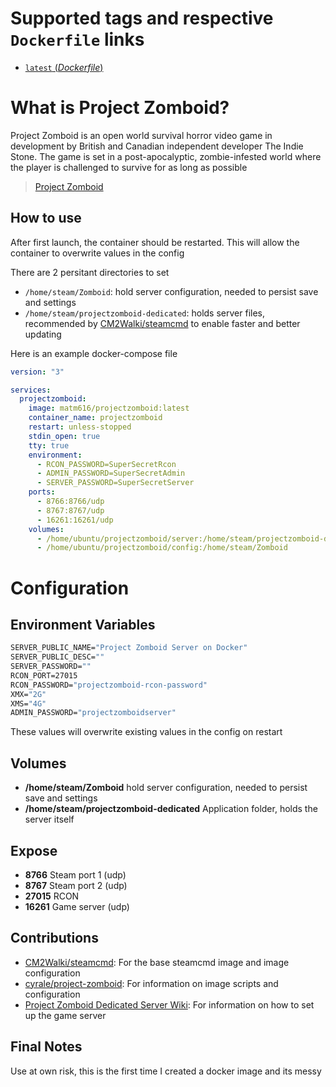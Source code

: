 # Supported tags and respective `Dockerfile` links
-	[`latest` (*Dockerfile*)](https://github.com/matm616/ProjectZomboidServer/blob/master/buster/Dockerfile)


# What is Project Zomboid?
Project Zomboid is an open world survival horror video game in development by British and Canadian independent developer The Indie Stone. The game is set in a post-apocalyptic, zombie-infested world where the player is challenged to survive for as long as possible

>  [Project Zomboid](https://store.steampowered.com/app/108600/Project_Zomboid/)

## How to use
After first launch, the container should be restarted. This will allow the container to overwrite values in the config

There are 2 persitant directories to set
- `/home/steam/Zomboid`: hold server configuration, needed to persist save and settings
- `/home/steam/projectzomboid-dedicated`: holds server files, recommended by [CM2Walki/steamcmd](https://github.com/CM2Walki/steamcmd) to enable faster and better updating

Here is an example docker-compose file
```yaml
version: "3"

services:      
  projectzomboid:
    image: matm616/projectzomboid:latest
    container_name: projectzomboid
    restart: unless-stopped
    stdin_open: true
    tty: true
    environment:
      - RCON_PASSWORD=SuperSecretRcon
      - ADMIN_PASSWORD=SuperSecretAdmin
      - SERVER_PASSWORD=SuperSecretServer
    ports:
      - 8766:8766/udp
      - 8767:8767/udp
      - 16261:16261/udp
    volumes:
      - /home/ubuntu/projectzomboid/server:/home/steam/projectzomboid-dedicated
      - /home/ubuntu/projectzomboid/config:/home/steam/Zomboid
```

# Configuration
## Environment Variables
```dockerfile
SERVER_PUBLIC_NAME="Project Zomboid Server on Docker"
SERVER_PUBLIC_DESC=""
SERVER_PASSWORD=""
RCON_PORT=27015
RCON_PASSWORD="projectzomboid-rcon-password"
XMX="2G"
XMS="4G"
ADMIN_PASSWORD="projectzomboidserver"
```
These values will overwrite existing values in the config on restart

## Volumes
- **/home/steam/Zomboid** hold server configuration, needed to persist save and settings
- **/home/steam/projectzomboid-dedicated** Application folder, holds the server itself

## Expose
- **8766** Steam port 1 (udp)
- **8767** Steam port 2 (udp)
- **27015** RCON
- **16261** Game server (udp)

## Contributions
- [CM2Walki/steamcmd](https://github.com/CM2Walki/steamcmd): For the base steamcmd image and image configuration
- [cyrale/project-zomboid](https://github.com/cyrale/project-zomboid): For information on image scripts and configuration
- [Project Zomboid Dedicated Server Wiki](https://pzwiki.net/wiki/Dedicated_Server): For information on how to set up the game server

## Final Notes
Use at own risk, this is the first time I created a docker image and its messy